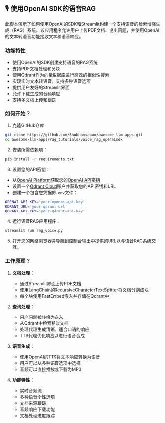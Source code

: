## 🎙️ 使用OpenAI SDK的语音RAG

此脚本演示了如何使用OpenAI的SDK和Streamlit构建一个支持语音的检索增强生成（RAG）系统。该应用程序允许用户上传PDF文档、提出问题，并使用OpenAI的文本转语音功能接收文本和语音响应。

### 功能特性

- 使用OpenAI的SDK创建支持语音的RAG系统
- 支持PDF文档处理和分块
- 使用Qdrant作为向量数据库进行高效的相似性搜索
- 实现实时文本转语音，支持多种语音选项
- 提供用户友好的Streamlit界面
- 允许下载生成的音频响应
- 支持多文档上传和跟踪

### 如何开始？

1. 克隆GitHub仓库
```bash
git clone https://github.com/Shubhamsaboo/awesome-llm-apps.git
cd awesome-llm-apps/rag_tutorials/voice_rag_openaisdk
```

2. 安装所需依赖项：
```bash
pip install -r requirements.txt
```

3. 设置您的API密钥：
- 从[OpenAI Platform](https://platform.openai.com/)获取您的[OpenAI API密钥](https://platform.openai.com/)
- 设置一个[Qdrant Cloud](https://cloud.qdrant.io/)账户并获取您的API密钥和URL
- 创建一个包含您凭据的`.env`文件：
```bash
OPENAI_API_KEY='your-openai-api-key'
QDRANT_URL='your-qdrant-url'
QDRANT_API_KEY='your-qdrant-api-key'
```

4. 运行语音RAG应用程序：
```bash
streamlit run rag_voice.py
```

5. 打开您的网络浏览器并导航到控制台输出中提供的URL以与语音RAG系统交互。

### 工作原理？

1. **文档处理：** 
   - 通过Streamlit界面上传PDF文档
   - 使用LangChain的RecursiveCharacterTextSplitter将文档分割成块
   - 每个块使用FastEmbed嵌入并存储在Qdrant中

2. **查询处理：**
   - 用户问题被转换为嵌入
   - 从Qdrant中检索相似文档
   - 处理代理生成清晰、适合口语的响应
   - TTS代理优化响应以进行语音合成

3. **语音生成：**
   - 使用OpenAI的TTS将文本响应转换为语音
   - 用户可以从多种语音选项中选择
   - 音频可以直接播放或下载为MP3

4. **功能特性：**
   - 实时音频流
   - 多种语音个性选项
   - 文档来源跟踪
   - 音频响应下载功能
   - 文档处理进度跟踪